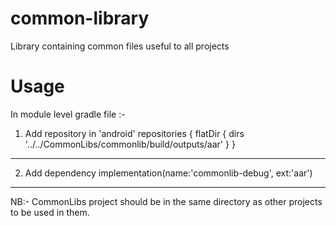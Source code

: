 # common-library
Library containing common files useful to all projects

# Usage

In module level gradle file :-

1. Add repository in 'android'
repositories {
        flatDir {
            dirs '../../CommonLibs/commonlib/build/outputs/aar'
        }
}

-------------------------------

2. Add dependency
implementation(name:'commonlib-debug', ext:'aar')

-------------------------------

NB:- CommonLibs project should be in the same directory as other projects to be used in them.
